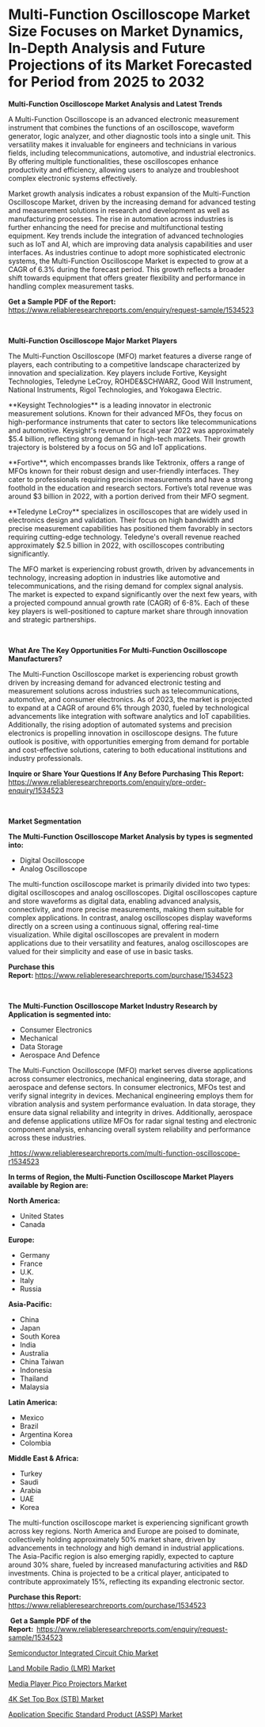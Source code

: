 <p><h1>Multi-Function Oscilloscope Market Size Focuses on Market Dynamics, In-Depth Analysis and Future Projections of its Market Forecasted for Period from 2025 to 2032</h1></p><p><strong>Multi-Function Oscilloscope Market Analysis and Latest Trends</strong></p>
<p><p>A Multi-Function Oscilloscope is an advanced electronic measurement instrument that combines the functions of an oscilloscope, waveform generator, logic analyzer, and other diagnostic tools into a single unit. This versatility makes it invaluable for engineers and technicians in various fields, including telecommunications, automotive, and industrial electronics. By offering multiple functionalities, these oscilloscopes enhance productivity and efficiency, allowing users to analyze and troubleshoot complex electronic systems effectively.</p><p>Market growth analysis indicates a robust expansion of the Multi-Function Oscilloscope Market, driven by the increasing demand for advanced testing and measurement solutions in research and development as well as manufacturing processes. The rise in automation across industries is further enhancing the need for precise and multifunctional testing equipment. Key trends include the integration of advanced technologies such as IoT and AI, which are improving data analysis capabilities and user interfaces. As industries continue to adopt more sophisticated electronic systems, the Multi-Function Oscilloscope Market is expected to grow at a CAGR of 6.3% during the forecast period. This growth reflects a broader shift towards equipment that offers greater flexibility and performance in handling complex measurement tasks.</p></p>
<p><strong>Get a Sample PDF of the Report:&nbsp;</strong> <a href="https://www.reliableresearchreports.com/enquiry/request-sample/1534523?utm_campaign=37&utm_medium=2&utm_source=Github&utm_content=ia&utm_term=12022025&utm_id=multi-function-oscilloscope">https://www.reliableresearchreports.com/enquiry/request-sample/1534523</a></p>
<p>&nbsp;</p>
<p><strong>Multi-Function Oscilloscope Major Market Players</strong></p>
<p><p>The Multi-Function Oscilloscope (MFO) market features a diverse range of players, each contributing to a competitive landscape characterized by innovation and specialization. Key players include Fortive, Keysight Technologies, Teledyne LeCroy, ROHDE&SCHWARZ, Good Will Instrument, National Instruments, Rigol Technologies, and Yokogawa Electric.</p><p>**Keysight Technologies** is a leading innovator in electronic measurement solutions. Known for their advanced MFOs, they focus on high-performance instruments that cater to sectors like telecommunications and automotive. Keysight's revenue for fiscal year 2022 was approximately $5.4 billion, reflecting strong demand in high-tech markets. Their growth trajectory is bolstered by a focus on 5G and IoT applications.</p><p>**Fortive**, which encompasses brands like Tektronix, offers a range of MFOs known for their robust design and user-friendly interfaces. They cater to professionals requiring precision measurements and have a strong foothold in the education and research sectors. Fortive’s total revenue was around $3 billion in 2022, with a portion derived from their MFO segment.</p><p>**Teledyne LeCroy** specializes in oscilloscopes that are widely used in electronics design and validation. Their focus on high bandwidth and precise measurement capabilities has positioned them favorably in sectors requiring cutting-edge technology. Teledyne's overall revenue reached approximately $2.5 billion in 2022, with oscilloscopes contributing significantly.</p><p>The MFO market is experiencing robust growth, driven by advancements in technology, increasing adoption in industries like automotive and telecommunications, and the rising demand for complex signal analysis. The market is expected to expand significantly over the next few years, with a projected compound annual growth rate (CAGR) of 6-8%. Each of these key players is well-positioned to capture market share through innovation and strategic partnerships.</p></p>
<p>&nbsp;</p>
<p><strong>What Are The Key Opportunities For Multi-Function Oscilloscope Manufacturers?</strong></p>
<p><p>The Multi-Function Oscilloscope market is experiencing robust growth driven by increasing demand for advanced electronic testing and measurement solutions across industries such as telecommunications, automotive, and consumer electronics. As of 2023, the market is projected to expand at a CAGR of around 6% through 2030, fueled by technological advancements like integration with software analytics and IoT capabilities. Additionally, the rising adoption of automated systems and precision electronics is propelling innovation in oscilloscope designs. The future outlook is positive, with opportunities emerging from demand for portable and cost-effective solutions, catering to both educational institutions and industry professionals.</p></p>
<p><strong>Inquire or Share Your Questions If Any Before Purchasing This Report:</strong> <a href="https://www.reliableresearchreports.com/enquiry/pre-order-enquiry/1534523?utm_campaign=37&utm_medium=2&utm_source=Github&utm_content=ia&utm_term=12022025&utm_id=multi-function-oscilloscope">https://www.reliableresearchreports.com/enquiry/pre-order-enquiry/1534523</a></p>
<p>&nbsp;</p>
<p><strong>Market Segmentation</strong></p>
<p><strong>The Multi-Function Oscilloscope Market Analysis by types is segmented into:</strong></p>
<p><ul><li>Digital Oscilloscope</li><li>Analog Oscilloscope</li></ul></p>
<p><p>The multi-function oscilloscope market is primarily divided into two types: digital oscilloscopes and analog oscilloscopes. Digital oscilloscopes capture and store waveforms as digital data, enabling advanced analysis, connectivity, and more precise measurements, making them suitable for complex applications. In contrast, analog oscilloscopes display waveforms directly on a screen using a continuous signal, offering real-time visualization. While digital oscilloscopes are prevalent in modern applications due to their versatility and features, analog oscilloscopes are valued for their simplicity and ease of use in basic tasks.</p></p>
<p><strong>Purchase this Report:&nbsp;</strong><a href="https://www.reliableresearchreports.com/purchase/1534523?utm_campaign=37&utm_medium=2&utm_source=Github&utm_content=ia&utm_term=12022025&utm_id=multi-function-oscilloscope">https://www.reliableresearchreports.com/purchase/1534523</a></p>
<p>&nbsp;</p>
<p><strong>The Multi-Function Oscilloscope Market Industry Research by Application is segmented into:</strong></p>
<p><ul><li>Consumer Electronics</li><li>Mechanical</li><li>Data Storage</li><li>Aerospace And Defence</li></ul></p>
<p><p>The Multi-Function Oscilloscope (MFO) market serves diverse applications across consumer electronics, mechanical engineering, data storage, and aerospace and defense sectors. In consumer electronics, MFOs test and verify signal integrity in devices. Mechanical engineering employs them for vibration analysis and system performance evaluation. In data storage, they ensure data signal reliability and integrity in drives. Additionally, aerospace and defense applications utilize MFOs for radar signal testing and electronic component analysis, enhancing overall system reliability and performance across these industries.</p></p>
<p><a href="https://www.reliableresearchreports.com/multi-function-oscilloscope-r1534523?utm_campaign=37&utm_medium=2&utm_source=Github&utm_content=ia&utm_term=12022025&utm_id=multi-function-oscilloscope">&nbsp;https://www.reliableresearchreports.com/multi-function-oscilloscope-r1534523</a></p>
<p><strong>In terms of Region, the Multi-Function Oscilloscope Market Players available by Region are:</strong></p>
<p>
    <p> <strong> North America: </strong>
        <ul>
            <li>United States</li>
            <li>Canada</li>
        </ul>
        </p> 
    <p> <strong> Europe: </strong>
        <ul>
            <li>Germany</li>
            <li>France</li>
            <li>U.K.</li>
            <li>Italy</li>
            <li>Russia</li>
        </ul>
        </p> 
    <p> <strong> Asia-Pacific: </strong>
        <ul>
            <li>China</li>
            <li>Japan</li>
            <li>South Korea</li>
            <li>India</li>
            <li>Australia</li>
            <li>China Taiwan</li>
            <li>Indonesia</li>
            <li>Thailand</li>
            <li>Malaysia</li>
        </ul>
        </p> 
    <p> <strong> Latin America: </strong>
        <ul>
            <li>Mexico</li>
            <li>Brazil</li>
            <li>Argentina Korea</li>
            <li>Colombia</li>
        </ul>
        </p> 
    <p> <strong> Middle East & Africa: </strong>
        <ul>
            <li>Turkey</li>
            <li>Saudi</li>
            <li>Arabia</li>
            <li>UAE</li>
            <li>Korea</li>
        </ul>
    </p>
    </p>
<p><p>The multi-function oscilloscope market is experiencing significant growth across key regions. North America and Europe are poised to dominate, collectively holding approximately 50% market share, driven by advancements in technology and high demand in industrial applications. The Asia-Pacific region is also emerging rapidly, expected to capture around 30% share, fueled by increased manufacturing activities and R&D investments. China is projected to be a critical player, anticipated to contribute approximately 15%, reflecting its expanding electronic sector.</p></p>
<p><strong>Purchase this Report: </strong><a href="https://www.reliableresearchreports.com/purchase/1534523?utm_campaign=37&utm_medium=2&utm_source=Github&utm_content=ia&utm_term=12022025&utm_id=multi-function-oscilloscope">https://www.reliableresearchreports.com/purchase/1534523</a></p>
<p>&nbsp;<strong>Get a Sample PDF of the Report:&nbsp;&nbsp;</strong><a href="https://www.reliableresearchreports.com/enquiry/request-sample/1534523?utm_campaign=37&utm_medium=2&utm_source=Github&utm_content=ia&utm_term=12022025&utm_id=multi-function-oscilloscope">https://www.reliableresearchreports.com/enquiry/request-sample/1534523</a></p>
<p><strong></strong></p>
<p><p><a href="https://github.com/namaqbagels64/Market-Research-Report-List-1/blob/main/semiconductor-integrated-circuit-chip-market.md?utm_campaign=37&utm_medium=2&utm_source=Github&utm_content=ia&utm_term=12022025&utm_id=multi-function-oscilloscope">Semiconductor Integrated Circuit Chip Market</a></p><p><a href="https://github.com/nabadeneme/Market-Research-Report-List-1/blob/main/land-mobile-radio-lmr-market.md?utm_campaign=37&utm_medium=2&utm_source=Github&utm_content=ia&utm_term=12022025&utm_id=multi-function-oscilloscope">Land Mobile Radio (LMR) Market</a></p><p><a href="https://github.com/vitrilaoire/Market-Research-Report-List-1/blob/main/media-player-pico-projectors-market.md?utm_campaign=37&utm_medium=2&utm_source=Github&utm_content=ia&utm_term=12022025&utm_id=multi-function-oscilloscope">Media Player Pico Projectors Market</a></p><p><a href="https://github.com/ngozudapshi/Market-Research-Report-List-1/blob/main/4k-set-top-box-stb-market.md?utm_campaign=37&utm_medium=2&utm_source=Github&utm_content=ia&utm_term=12022025&utm_id=multi-function-oscilloscope">4K Set Top Box (STB) Market</a></p><p><a href="https://github.com/ramraomeyie/Market-Research-Report-List-1/blob/main/application-specific-standard-product-assp-market.md?utm_campaign=37&utm_medium=2&utm_source=Github&utm_content=ia&utm_term=12022025&utm_id=multi-function-oscilloscope">Application Specific Standard Product (ASSP) Market</a></p></p>